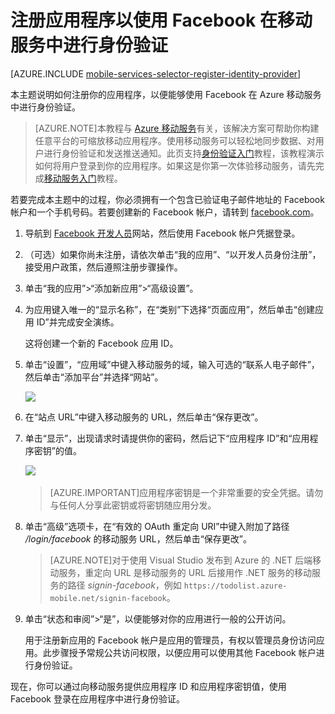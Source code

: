 <properties 
	pageTitle="注册以进行 Facebook 身份验证 - 移动服务" 
	description="了解如何在 Azure 移动服务应用程序中使用 Facebook 身份验证。" 
	services="mobile-services" 
	documentationCenter="" 
	authors="ggailey777" 
	manager="dwrede" 
	editor=""/>

<tags 
	ms.service="mobile-services" 
	ms.date="06/27/2015" 
	wacn.date="10/03/2015"/>

# 注册应用程序以使用 Facebook 在移动服务中进行身份验证

[AZURE.INCLUDE [mobile-services-selector-register-identity-provider](../includes/mobile-services-selector-register-identity-provider.md)]

本主题说明如何注册你的应用程序，以便能够使用 Facebook 在 Azure 移动服务中进行身份验证。

>[AZURE.NOTE]本教程与 [Azure 移动服务]有关，该解决方案可帮助你构建任意平台的可缩放移动应用程序。使用移动服务可以轻松地同步数据、对用户进行身份验证和发送推送通知。此页支持<a href="/documentation/articles/mobile-services-ios-get-started-users/">身份验证入门</a>教程，该教程演示如何将用户登录到你的应用程序。如果这是你第一次体验移动服务，请先完成<a href="/documentation/articles/mobile-services-ios-get-started/">移动服务入门</a>教程。
	
若要完成本主题中的过程，你必须拥有一个包含已验证电子邮件地址的 Facebook 帐户和一个手机号码。若要创建新的 Facebook 帐户，请转到 <a href="http://go.microsoft.com/fwlink/p/?LinkId=268285" target="_blank">facebook.com</a>。

1. 导航到 <a href="http://go.microsoft.com/fwlink/p/?LinkId=268286" target="_blank">Facebook 开发人员</a>网站，然后使用 Facebook 帐户凭据登录。

2. （可选）如果你尚未注册，请依次单击“我的应用”、“以开发人员身份注册”，接受用户政策，然后遵照注册步骤操作。

3. 单击“我的应用”>“添加新应用”>“高级设置”。

4. 为应用键入唯一的“显示名称”，在“类别”下选择“页面应用”，然后单击“创建应用 ID”并完成安全演练。

	这将创建一个新的 Facebook 应用 ID。

5. 单击“设置”，“应用域”中键入移动服务的域，输入可选的“联系人电子邮件”，然后单击“添加平台”并选择“网站”。

   	![][3]

6. 在“站点 URL”中键入移动服务的 URL，然后单击“保存更改”。


7. 单击“显示”，出现请求时请提供你的密码，然后记下“应用程序 ID”和“应用程序密钥”的值。

   	![][5] &nbsp;
	
    >[AZURE.IMPORTANT]应用程序密钥是一个非常重要的安全凭据。请勿与任何人分享此密钥或将密钥随应用分发。

8. 单击“高级”选项卡，在“有效的 OAuth 重定向 URI”中键入附加了路径 _/login/facebook_ 的移动服务 URL，然后单击“保存更改”。

     >[AZURE.NOTE]对于使用 Visual Studio 发布到 Azure 的 .NET 后端移动服务，重定向 URL 是移动服务的 URL 后接用作 .NET 服务的移动服务的路径 _signin-facebook_，例如 `https://todolist.azure-mobile.net/signin-facebook`。
       

9. 单击“状态和审阅”>“是”，以便能够对你的应用进行一般的公开访问。

	用于注册新应用的 Facebook 帐户是应用的管理员，有权以管理员身份访问应用。此步骤授予常规公共访问权限，以便应用可以使用其他 Facebook 帐户进行身份验证。


现在，你可以通过向移动服务提供应用程序 ID 和应用程序密钥值，使用 Facebook 登录在应用程序中进行身份验证。  

<!-- Anchors. -->

<!-- Images. -->
[3]: ./media/mobile-services-how-to-register-facebook-authentication/mobile-services-facebook-configure-app.png
[5]: ./media/mobile-services-how-to-register-facebook-authentication/mobile-services-facebook-completed.png

<!-- URLs. -->
[Facebook 开发人员]: http://go.microsoft.com/fwlink/p/?LinkId=268286
[身份验证入门]: /zh-cn/documentation/articles/mobile-services-windows-store-dotnet-get-started-users/
[Azure 管理门户]: https://manage.windowsazure.cn/
[Azure 移动服务]: /zh-cn/services/mobile-services/
<!---HONumber=71-->
